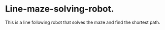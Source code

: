 # Line-maze-solving-robot.
This is a line following robot that solves the maze and find the shortest path.

